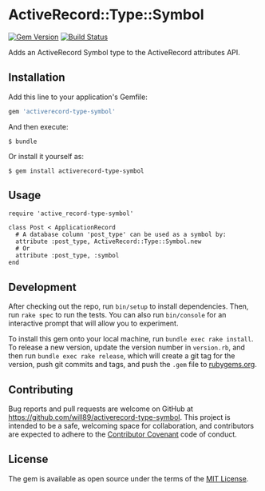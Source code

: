 # ActiveRecord::Type::Symbol

[![Gem Version](https://badge.fury.io/rb/activerecord-type-symbol.svg)][gem]
[![Build Status](https://travis-ci.com/will89/activerecord-type-symbol.svg?branch=master)][travis]

[gem]: https://rubygems.org/gems/activerecord-type-symbol
[travis]: http://travis-ci.com/will89/activerecord-type-symbol

Adds an ActiveRecord Symbol type to the ActiveRecord attributes API.

## Installation

Add this line to your application's Gemfile:

```ruby
gem 'activerecord-type-symbol'
```

And then execute:

    $ bundle

Or install it yourself as:

    $ gem install activerecord-type-symbol

## Usage

```
require 'active_record-type-symbol'

class Post < ApplicationRecord
  # A database column 'post_type' can be used as a symbol by: 
  attribute :post_type, ActiveRecord::Type::Symbol.new
  # Or
  attribute :post_type, :symbol 
end
```

## Development

After checking out the repo, run `bin/setup` to install dependencies. Then, run `rake spec` to run the tests. You can also run `bin/console` for an interactive prompt that will allow you to experiment.

To install this gem onto your local machine, run `bundle exec rake install`. To release a new version, update the version number in `version.rb`, and then run `bundle exec rake release`, which will create a git tag for the version, push git commits and tags, and push the `.gem` file to [rubygems.org](https://rubygems.org).

## Contributing

Bug reports and pull requests are welcome on GitHub at https://github.com/will89/activerecord-type-symbol. This project is intended to be a safe, welcoming space for collaboration, and contributors are expected to adhere to the [Contributor Covenant](http://contributor-covenant.org) code of conduct.


## License

The gem is available as open source under the terms of the [MIT License](http://opensource.org/licenses/MIT).

